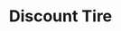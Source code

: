 ---
title: "Discount Tire"
url: /houston/discount-tire-southwest-freeway-frontage-road/
shop: Reifen
---